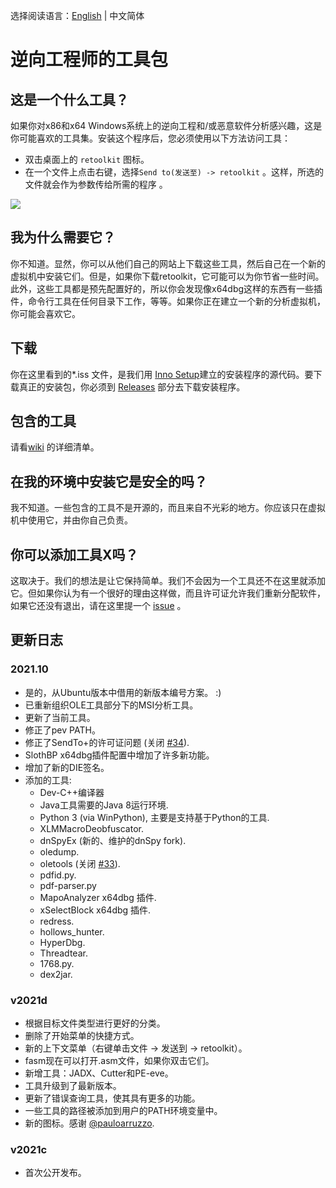 选择阅读语言：[English](./README.md) | 中文简体
# 逆向工程师的工具包

## 这是一个什么工具？

如果你对x86和x64 Windows系统上的逆向工程和/或恶意软件分析感兴趣，这是你可能喜欢的工具集。安装这个程序后，您必须使用以下方法访问工具：

* 双击桌面上的 `retoolkit` 图标。
* 在一个文件上点击右键，选择`Send to(发送至) -> retoolkit` 。这样，所选的文件就会作为参数传给所需的程序 。

![](assets/retoolkit.gif)

## 我为什么需要它？

你不知道。显然，你可以从他们自己的网站上下载这些工具，然后自己在一个新的虚拟机中安装它们。但是，如果你下载retoolkit，它可能可以为你节省一些时间。此外，这些工具都是预先配置好的，所以你会发现像x64dbg这样的东西有一些插件，命令行工具在任何目录下工作，等等。如果你正在建立一个新的分析虚拟机，你可能会喜欢它。

## 下载

你在这里看到的*.iss 文件，是我们用 [Inno Setup](https://jrsoftware.org/isinfo.php)建立的安装程序的源代码。要下载真正的安装包，你必须到 [Releases](https://github.com/mentebinaria/retoolkit/releases) 部分去下载安装程序。

## 包含的工具

请看[wiki](https://github.com/mentebinaria/retoolkit/wiki) 的详细清单。

## 在我的环境中安装它是安全的吗？

我不知道。一些包含的工具不是开源的，而且来自不光彩的地方。你应该只在虚拟机中使用它，并由你自己负责。

## 你可以添加工具X吗？

这取决于。我们的想法是让它保持简单。我们不会因为一个工具还不在这里就添加它。但如果你认为有一个很好的理由这样做，而且许可证允许我们重新分配软件，如果它还没有退出，请在这里提一个 [issue](https://github.com/mentebinaria/retoolkit/issues?q=label%3Atool-request+) 。

## 更新日志
### 2021.10

* 是的，从Ubuntu版本中借用的新版本编号方案。 :)
* 已重新组织OLE工具部分下的MSI分析工具。
* 更新了当前工具。 
* 修正了pev PATH。
* 修正了SendTo+的许可证问题 (关闭 [#34](https://github.com/mentebinaria/retoolkit/issues/34)).
* SlothBP x64dbg插件配置中增加了许多新功能。
* 增加了新的DIE签名。
* 添加的工具:
    * Dev-C++编译器
    * Java工具需要的Java 8运行环境.
    * Python 3 (via WinPython), 主要是支持基于Python的工具.
    * XLMMacroDeobfuscator.
    * dnSpyEx (新的、维护的dnSpy fork).  
    * oledump.
    * oletools (关闭 [#33](https://github.com/mentebinaria/retoolkit/issues/33)).
    * pdfid.py.
    * pdf-parser.py
    * MapoAnalyzer x64dbg 插件.
    * xSelectBlock x64dbg 插件.
    * redress.
    * hollows_hunter.
    * HyperDbg.
    * Threadtear.
    * 1768.py.
    * dex2jar.
### v2021d

* 根据目标文件类型进行更好的分类。
* 删除了开始菜单的快捷方式。
* 新的上下文菜单（右键单击文件 -> 发送到 -> retoolkit）。
* fasm现在可以打开.asm文件，如果你双击它们。
* 新增工具：JADX、Cutter和PE-eve。
* 工具升级到了最新版本。
* 更新了错误查询工具，使其具有更多的功能。
* 一些工具的路径被添加到用户的PATH环境变量中。
* 新的图标。感谢 [@pauloarruzzo](https://twitter.com/pauloarruzzo).

### v2021c

* 首次公开发布。
